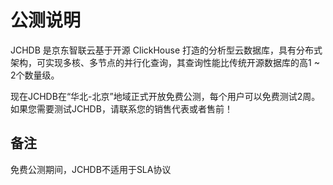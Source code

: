 # 公测说明

JCHDB 是京东智联云基于开源 ClickHouse 打造的分析型云数据库，具有分布式架构，可实现多核、多节点的并行化查询，其查询性能比传统开源数据库的高1 ~ 2个数量级。

现在JCHDB在“华北-北京”地域正式开放免费公测，每个用户可以免费测试2周。如果您需要测试JCHDB，请联系您的销售代表或者售前！

## 备注
免费公测期间，JCHDB不适用于SLA协议
